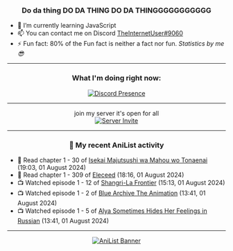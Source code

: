<div align="center">

### Do da thing DO DA THING DO DA THINGGGGGGGGGGG
</div>

- 🌱 I’m currently learning JavaScript
- 📫 You can contact me on Discord [TheInternetUser#9060](https://discord.com/users/534117072796385300)
- ⚡ Fun fact: 80% of the Fun fact is neither a fact nor fun. _Statistics by me 😎_
<hr>

<div align="center">

### What I'm doing right now:
[![Discord Presence](https://lanyard.cnrad.dev/api/534117072796385300)](https://discord.com/users/534117072796385300)
<hr>

join my server it's open for all <br>
[![Server Invite](https://invidget.switchblade.xyz/bfYgVHxrSs)](https://discord.gg/bfYgVHxrSs)

<hr>
  
### 🌸 My recent AniList activity

</div>

<!-- ANILIST_ACTIVITY:start -->

-   📖 Read chapter 1 - 30 of [Isekai Majutsushi wa Mahou wo Tonaenai](https://anilist.co/manga/119973) (19:03, 01 August 2024)
-   📖 Read chapter 1 - 309 of [Eleceed](https://anilist.co/manga/106929) (18:16, 01 August 2024)
-   📺 Watched episode 1 - 12 of [Shangri-La Frontier](https://anilist.co/anime/151970) (15:13, 01 August 2024)
-   📺 Watched episode 1 - 2 of [Blue Archive The Animation](https://anilist.co/anime/160589) (13:41, 01 August 2024)
-   📺 Watched episode 1 - 5 of [Alya Sometimes Hides Her Feelings in Russian](https://anilist.co/anime/162804) (13:41, 01 August 2024)

<!-- ANILIST_ACTIVITY:end -->
<hr>

<div align="center">

[![AniList Banner](https://img.anili.st/User/929966)](https://anilist.co/user/TheInternetUser)

<!-- ![Profile views](https://gpvc.arturio.dev/TheInternetUse7) Since 2023-01-09 -->
<br>


</div>

